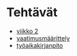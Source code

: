 # Tehtävät
- [viikko 2](https://github.com/aatosls/ot-harjoitustyo/tree/master/laskarit/viikko2)
- [vaatimusmäärittely](https://github.com/aatosls/ot-harjoitustyo/blob/f105f48776d5427a0ddad96423abc21e4d3f069b/kare/dokumentaatio/vaatimusmaarittely.md)
- [työaikakirjanpito](https://github.com/aatosls/ot-harjoitustyo/blob/ad6deb9cf804fc5c5162f29d815b720296e480d0/kare/dokumentaatio/tyoaikakirjanpito.md)
